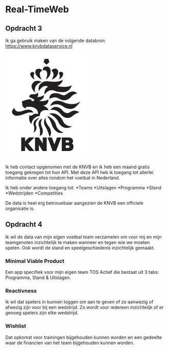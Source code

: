 # Real-TimeWeb

## Opdracht 3

Ik ga gebruik maken van de volgende databron: https://www.knvbdataservice.nl

![KNVB](readme/knvb.jpg)

Ik heb contact opgenomen met de KNVB en ik heb een maand gratis toegang gekregen tot hun API. Met deze API heb ik toegang tot allerlei informatie over alles rondom het voetbal in Nederland.

Ik heb onder andere toegang tot:
*Teams
*Uitslagen
*Programma
*Stand 
*Wedstrijden
*Competities

De data is heel erg betrouwbaar aangezien de KNVB een officiele organisatie is.

## Opdracht 4

Ik wil de data van mijn eigen voetbal team verzamelen om voor mij en mijn teamgenoten inzichtelijk te maken wanneer en tegen wie we moeten spelen. Ook wordt de stand en speelgeschiedenis inzichtelijk gemaakt.

### Minimal Viable Product

Een app specifiek voor mijn eigen team TOS Actief die bestaat uit 3 tabs: Programma, Stand & Uitslagen.

### Reactivness

Ik wil dat spelers in kunnen loggen om aan te geven of ze aanwezig of afwezig zijn voor bij een wedstrijd. Zo wordt voor iedereen inzichtelijk of er genoeg spelers zijn elke wedstrijd.

### Wishlist

Dat opkomst voor trainingen bijgehouden kunnen worden en een gedeelte waar de financien van het team bijgehouden kunnen worden.
